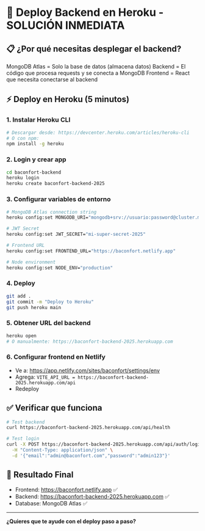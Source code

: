 # 🚀 Deploy Backend en Heroku - SOLUCIÓN INMEDIATA

## 📋 **¿Por qué necesitas desplegar el backend?**

MongoDB Atlas = Solo la base de datos (almacena datos)
Backend = El código que procesa requests y se conecta a MongoDB
Frontend = React que necesita conectarse al backend

## ⚡ **Deploy en Heroku (5 minutos)**

### 1. **Instalar Heroku CLI**
```bash
# Descargar desde: https://devcenter.heroku.com/articles/heroku-cli
# O con npm:
npm install -g heroku
```

### 2. **Login y crear app**
```bash
cd baconfort-backend
heroku login
heroku create baconfort-backend-2025
```

### 3. **Configurar variables de entorno**
```bash
# MongoDB Atlas connection string
heroku config:set MONGODB_URI="mongodb+srv://usuario:password@cluster.mongodb.net/baconfort"

# JWT Secret
heroku config:set JWT_SECRET="mi-super-secret-2025"

# Frontend URL
heroku config:set FRONTEND_URL="https://baconfort.netlify.app"

# Node environment
heroku config:set NODE_ENV="production"
```

### 4. **Deploy**
```bash
git add .
git commit -m "Deploy to Heroku"
git push heroku main
```

### 5. **Obtener URL del backend**
```bash
heroku open
# O manualmente: https://baconfort-backend-2025.herokuapp.com
```

### 6. **Configurar frontend en Netlify**
- Ve a: https://app.netlify.com/sites/baconfort/settings/env
- Agrega: `VITE_API_URL = https://baconfort-backend-2025.herokuapp.com/api`
- Redeploy

## ✅ **Verificar que funciona**
```bash
# Test backend
curl https://baconfort-backend-2025.herokuapp.com/api/health

# Test login
curl -X POST https://baconfort-backend-2025.herokuapp.com/api/auth/login \
  -H "Content-Type: application/json" \
  -d '{"email":"admin@baconfort.com","password":"admin123"}'
```

## 🎯 **Resultado Final**
- Frontend: https://baconfort.netlify.app ✅
- Backend: https://baconfort-backend-2025.herokuapp.com ✅
- Database: MongoDB Atlas ✅

---

**¿Quieres que te ayude con el deploy paso a paso?**
